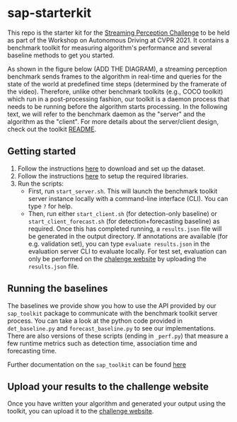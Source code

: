 # sap-starterkit

This repo is the starter kit for the [Streaming Perception Challenge](https://eval.ai/web/challenges/challenge-page/800/overview) to be held as part of the Workshop on Autonomous Driving at CVPR 2021. It contains a benchmark toolkit for measuring algorithm's performance and several baseline methods to get you started.


As shown in the figure below (ADD THE DIAGRAM), a streaming perception benchmark sends frames to the algorithm in real-time and queries for the state of the world at predefined time steps (determined by the framerate of the video). Therefore, unlike other benchmark toolkits (e.g., COCO toolkit) which run in a post-processing fashion, our toolkit is a daemon process that needs to be running before the algorithm starts processing. In the following text, we will refer to the benchmark daemon as the "server" and the algorithm as the "client". For more details about the server/client design, check out the toolkit [README](https://github.com/karthiksharma98/sap-starterkit/blob/master/sap-toolkit/README.md).

## Getting started
  1. Follow the instructions [here](https://github.com/mtli/sAP/blob/master/doc/data_setup.md) to download and set up the dataset.
  2. Follow the instructions [here](doc/code_setup.md) to setup the required libraries.
  3.  Run the scripts:
       - First, run `start_server.sh`. This will launch the benchmark toolkit server instance locally with a command-line interface (CLI). You can type `?` for help.
       -  Then, run either `start_client.sh` (for detection-only baseline) or `start_client_forecast.sh` (for detection+forecasting baseline) as required. Once this has completed running, a `results.json` file will be generated in the output directory. If annotations are available (for e.g. validation set), you can type `evaluate results.json` in the evaluation server CLI to evaluate locally. For test set, evaluation can only be performed on the [chalenge website](https://eval.ai/web/challenges/challenge-page/800/overview) by uploading the `results.json` file.

## Running the baselines

The baselines we provide show you how to use the API provided by our `sap_toolkit` package to communicate with the benchmark toolkit server process. You can take a look at the python code provided in `det_baseline.py` and `forecast_baseline.py` to see our implementations. There are also versions of these scripts (ending in `_perf.py`) that measure a few runtime metrics such as detection time, association time and forecasting time.

Further documentation on the `sap_toolkit` can be found [here](https://github.com/karthiksharma98/sap-starterkit/tree/master/sap-toolkit)


## Upload your results to the challenge website

Once you have written your algorithm and generated your output using the toolkit, you can upload it to the [challenge website](https://eval.ai/web/challenges/challenge-page/800/overview).
   






